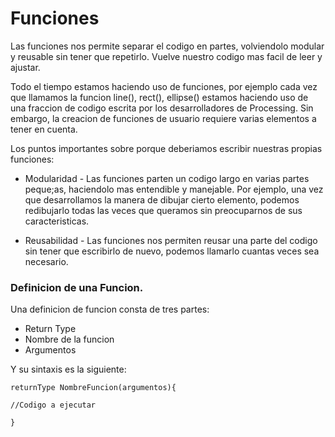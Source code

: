 # Funciones

Las funciones nos permite separar el codigo en partes, volviendolo modular y reusable sin tener que repetirlo. Vuelve nuestro codigo mas facil de leer y ajustar.

Todo el tiempo estamos haciendo uso de funciones, por ejemplo cada vez que llamamos la funcion line\(\), rect\(\), ellipse\(\)  estamos haciendo uso de una fraccion de codigo escrita por los desarrolladores de Processing. Sin embargo, la creacion de funciones de usuario requiere varias elementos a tener en cuenta.

Los puntos importantes sobre porque deberiamos escribir nuestras propias funciones:

* Modularidad - Las funciones parten un codigo largo en varias partes peque;as, haciendolo mas entendible y manejable. Por ejemplo, una vez que desarrollamos la manera de dibujar cierto elemento, podemos redibujarlo todas las veces que queramos sin preocuparnos de sus caracteristicas.

* Reusabilidad - Las funciones nos permiten reusar una parte del codigo sin tener que escribirlo de nuevo, podemos llamarlo cuantas veces sea necesario.

### Definicion de una Funcion.

Una definicion de funcion consta de tres partes:

* Return Type
* Nombre de la funcion
* Argumentos

Y su sintaxis es la siguiente:

```Processing
returnType NombreFuncion(argumentos){

//Codigo a ejecutar

}
```



